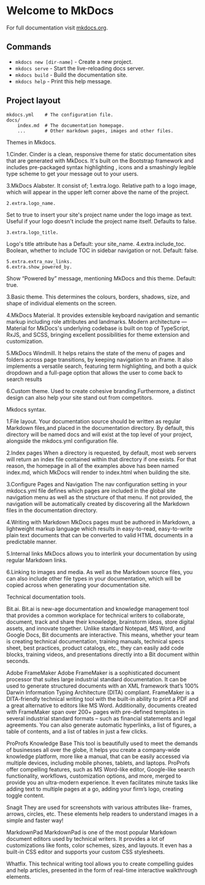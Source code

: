 # Welcome to MkDocs

For full documentation visit [mkdocs.org](https://mkdocs.org).

## Commands

* `mkdocs new [dir-name]` - Create a new project.
* `mkdocs serve` - Start the live-reloading docs server.
* `mkdocs build` - Build the documentation site.
* `mkdocs help` - Print this help message.

## Project layout

    mkdocs.yml    # The configuration file.
    docs/
        index.md  # The documentation homepage.
        ...       # Other markdown pages, images and other files.

Themes in Mkdocs.

1.Cinder.
 Cinder is a clean, responsive theme for static documentation sites that are generated with MkDocs. It's built on the Bootstrap framework and includes pre-packaged syntax highlighting , icons and a smashingly legible type scheme to get your message out to your users.

 3.MkDocs Alabster.
 It consist of;
    1.extra.logo.
Relative path to a logo image, which will appear in the upper left corner above the name of the project.

    2.extra.logo_name.
Set to true to insert your site's project name under the logo image as text. Useful if your logo doesn't include the project name itself. Defaults to false.

    3.extra.logo_title.
Logo's title attribute has a Default: your site_name.
    4.extra.include_toc.
Boolean, whether to include TOC in sidebar navigation or not. Default: false.

    5.extra.extra_nav_links.
    6.extra.show_powered_by.
Show “Powered by” message, mentioning MkDocs and this theme. Default: true.
 
 3.Basic theme.
 This determines the colours, borders, shadows, size, and shape of individual elements on the screen.


4.MkDocs Material.
 It provides extensible keyboard navigation and semantic markup including role attributes and landmarks. Modern architecture — Material for MkDocs's underlying codebase is built on top of TypeScript, RxJS, and SCSS, bringing excellent possibilities for theme extension and customization.

 5.MkDocs Windmill.
 It helps retains the state of the menu of pages and folders across page transitions, by keeping navigation to an iframe. It also implements a versatile search, featuring term highlighting, and both a quick dropdown and a full-page option that allows the user to come back to search results


6.Custom theme.
 Used to create cohesive branding.Furthermore, a distinct design can also help your site stand out from competitors.


 



Mkdocs syntax.

1.File layout.
Your documentation source should be written as regular Markdown files,and placed in the documentation directory. By default, this directory will be named docs and will exist at the top level of your project, alongside the mkdocs.yml configuration file. 

2.Index pages
When a directory is requested, by default, most web servers will return an index file  contained within that directory if one exists. For that reason, the homepage in all of the examples above has been named index.md, which MkDocs will render to index.html when building the site.

3.Configure Pages and Navigation
The nav configuration setting in your mkdocs.yml file defines which pages are included in the global site navigation menu as well as the structure of that menu. If not provided, the navigation will be automatically created by discovering all the Markdown files in the documentation directory. 

4.Writing with Markdown
MkDocs pages must be authored in Markdown, a lightweight markup language which results in easy-to-read, easy-to-write plain text documents that can be converted to valid HTML documents in a predictable manner.

5.Internal links
MkDocs allows you to interlink your documentation by using regular Markdown links. 

6.Linking to images and media.
As well as the Markdown source files, you can also include other file types in your documentation, which will be copied across when generating your documentation site.


Technical documentation tools.

 Bit.ai.
Bit.ai is new-age documentation and knowledge management tool that provides a common workplace for technical writers to collaborate, document, track and share their knowledge, brainstorm ideas, store digital assets, and innovate together.
Unlike standard Notepad, MS Word, and Google Docs, Bit documents are interactive. This means, whether your team is creating technical documentation, training manuals, technical specs sheet, best practices, product catalogs, etc., they can easily add code blocks, training videos, and presentations directly into a Bit document within seconds.

Adobe FrameMaker
Adobe FrameMaker is a sophisticated document processor that suites large industrial standard documentation. It can be used to generate structured documents with an XML framework that’s 100% Darwin Information Typing Architecture (DITA) compliant. FrameMaker is a DITA-friendly technical writing tool with the built-in ability to print a PDF and a great alternative to editors like MS Word.
Additionally, documents created with FrameMaker span over 200+ pages with pre-defined templates in several industrial standard formats – such as financial statements and legal agreements. You can also generate automatic hyperlinks, a list of figures, a table of contents, and a list of tables in just a few clicks.

 ProProfs Knowledge Base
 This tool is beautifully used to meet the demands of businesses all over the globe, it helps you create a company-wide knowledge platform, more like a manual, that can be easily accessed via multiple devices, including mobile phones, tablets, and laptops.
ProProfs offer compelling features, such as MS Word-like editor, Google-like search functionality, workflows, customization options, and more, merged to provide you an ultra-modern experience. It even facilitates minute tasks like adding text to multiple pages at a go, adding your firm’s logo, creating toggle content.

Snagit
They are used for  screenshots with various attributes like- frames, arrows, circles, etc. These elements help readers to understand images in a simple and faster way!

 MarkdownPad
 MarkdownPad is one of the most popular Markdown document editors used by technical writers. It provides a lot of customizations like fonts, color schemes, sizes, and layouts. It even has a built-in CSS editor and supports your custom CSS stylesheets.

 Whatfix.
 This technical writing tool allows you to create compelling guides and help articles, presented in the form of real-time interactive walkthrough elements.
